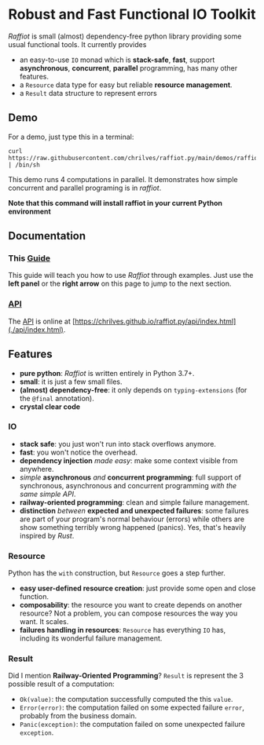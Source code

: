 # Robust and Fast Functional IO Toolkit

*Raffiot* is small (almost) dependency-free python library providing some
usual functional tools. It currently provides
- an easy-to-use `IO` monad which is **stack-safe**, **fast**, support
  **asynchronous**, **concurrent**, **parallel** programming, has many other features.
- a `Resource` data type for easy but reliable **resource management**.
- a `Result` data structure to represent errors

## Demo

For a demo, just type this in a terminal:

```shell script
curl https://raw.githubusercontent.com/chrilves/raffiot.py/main/demos/raffiot_demo.sh | /bin/sh
```

This demo runs 4 computations in parallel. It demonstrates how simple concurrent
and parallel programing is in *raffiot*.

**Note that this command will install raffiot in your current Python environment**

## Documentation

### This [Guide](./index.html)

This guide will teach you how to use *Raffiot* through examples.
Just use the **left panel** or the **right arrow** on this page to jump to the next section.

### [API](./api/index.html)

The [API](./api/index.html) is online at
[https://chrilves.github.io/raffiot.py/api/index.html](./api/index.html).

## Features

- **pure python**: *Raffiot* is written entirely in Python 3.7+.
- **small**: it is just a few small files.
- **(almost) dependency-free**: it only depends on `typing-extensions` (for the
  `@final` annotation).
- **crystal clear code** 

### IO

- **stack safe**: you just won't run into stack overflows anymore.
- **fast**: you won't notice the overhead.
- **dependency injection** *made easy*: make some context visible from anywhere.
- *simple* **asynchronous** *and* **concurrent programming**: full support of synchronous,
  asynchronous and concurrent programming *with the same simple API*.
- **railway-oriented programming**: clean and simple failure management.
- **distinction** *between* **expected and unexpected failures**: some failures are part
  of your program's normal behaviour (errors) while others are show something
  terribly wrong happened (panics). Yes, that's heavily inspired by *Rust*.


### Resource

Python has the `with` construction, but `Resource` goes a step further.

- **easy user-defined resource creation**: just provide some open and close
  function.
- **composability**: the resource you want to create depends on another resource?
  Not a problem, you can compose resources the way you want. It scales.
- **failures handling in resources**: `Resource` has everything `IO` has, including
  its wonderful failure management.

### Result

Did I mention **Railway-Oriented Programming**? `Result` is represent the 3 possible
result of a computation:

- `Ok(value)`: the computation successfully computed the this `value`.
- `Error(error)`: the computation failed on some expected failure `error`, probably
   from the business domain.
- `Panic(exception)`: the computation failed on some unexpected failure `exception`.
